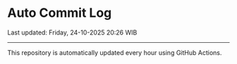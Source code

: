# Auto Commit Log

Last updated: Friday, 24-10-2025 20:26 WIB

---

This repository is automatically updated every hour using GitHub Actions.
